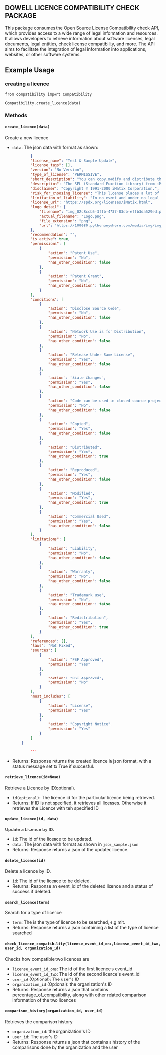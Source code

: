 ## DOWELL LICENCE COMPATIBILITY CHECK PACKAGE

This package consumes the Open Source License Compatibility check API, which provides access to a wide range of legal information and resources. It allows developers to retrieve information about software licenses, legal documents, legal entities, check license compatibility, and more. The API aims to facilitate the integration of legal information into applications, websites, or other software systems.


## Example Usage
 ### creating a licence

`from compatibility import Compatibility`

`Compatibility.create_licence(data)`


### Methods

#### `create_licence(data)`

Create a new licence

- `data`: The json data with format as shown:
  
    ```json            
            {
            "license_name": "Test & Sample Update",
            "license_tags": [],
            "version": "No Version",
            "type_of_license": "PERMISSIVE",
            "short_description": "You can copy,modify and distribute this license as long as you fulfill license requirements.",
            "description": "The SFL (Standard Function Library) from iMatix is a portable function library for C/C++ programs.The SFL is written in ANSI C and has been ported to MS-DOS, Windows, OS/2, Linux and other UNIX systems and Digital OpenVMS. It comes with complete sources and documentation in HTML. The SFL is free software that you may use and distribute for private or commercial purposes according to license agreement.",
            "disclaimer": "Copyright © 1991-2000 iMatix Corporation.",
            "risk_for_choosing_license": "This license places a lot of conditions on use and distribution of it.",
            "limitation_of_liability": "In no event and under no legal theory, whether in tort (including negligence), contract, or otherwise, unless required by applicable law (such as deliberate and grossly negligent acts) or agreed to in writing, shall any Contributor be liable to You for damages, including any direct, indirect, special, incidental, or consequential damages of any character arising as a result of this License or out of the use or inability to use the Work (including but not limited to damages for loss of goodwill, work stoppage, computer failure or malfunction, or any and all other commercial damages or losses), even if such Contributor has been advised of the possibility of such damages.",
            "license_url": "https://spdx.org/licenses/iMatix.html",
            "logo_detail": {
                "filename": "img_02c8ccb5-3ffb-4737-83db-effb3da529ed.png",
                "actual_filename": "Logo.png",
                "file_extension": "png",
                "url": "https://100080.pythonanywhere.com/media/img/img_02c8ccb5-3ffb-4737-83db-effb3da529ed.png"
            },
            "recommendation": "",
            "is_active": true,
            "permissions": [
                {
                    "action": "Patent Use",
                    "permission": "No",
                    "has_other_condition": false
                },
                {
                    "action": "Patent Grant",
                    "permission": "No",
                    "has_other_condition": false
                }
            ],
            "conditions": [
                {
                    "action": "Disclose Source Code",
                    "permission": "No",
                    "has_other_condition": false
                },
                {
                    "action": "Network Use is for Distribution",
                    "permission": "No",
                    "has_other_condition": false
                },
                {
                    "action": "Release Under Same License",
                    "permission": "Yes",
                    "has_other_condition": false
                },
                {
                    "action": "State Changes",
                    "permission": "Yes",
                    "has_other_condition": false
                },
                {
                    "action": "Code can be used in closed source project",
                    "permission": "No",
                    "has_other_condition": false
                },
                {
                    "action": "Copied",
                    "permission": "Yes",
                    "has_other_condition": false
                },
                {
                    "action": "Distributed",
                    "permission": "Yes",
                    "has_other_condition": true
                },
                {
                    "action": "Reproduced",
                    "permission": "Yes",
                    "has_other_condition": false
                },
                {
                    "action": "Modified",
                    "permission": "Yes",
                    "has_other_condition": true
                },
                {
                    "action": "Commercial Used",
                    "permission": "Yes",
                    "has_other_condition": false
                }
            ],
            "limitations": [
                {
                    "action": "Liability",
                    "permission": "No",
                    "has_other_condition": false
                },
                {
                    "action": "Warranty",
                    "permission": "No",
                    "has_other_condition": false
                },
                {
                    "action": "Trademark use",
                    "permission": "No",
                    "has_other_condition": false
                },
                {
                    "action": "Redistribution",
                    "permission": "Yes",
                    "has_other_condition": true
                }
            ],
            "references": [],
            "laws": "Not Fixed",
            "sources": [
                {
                    "action": "FSF Approved",
                    "permission": "Yes"
                },
                {
                    "action": "OSI Approved",
                    "permission": "No"
                }
            ],
            "must_includes": [
                {
                    "action": "License",
                    "permission": "Yes"
                },
                {
                    "action": "Copyright Notice",
                    "permission": "Yes"
                }
            ]
        }

            ```

- Returns: Response returns the created licence in json format, with a status message set to True if succesful.

#### `retrieve_licence(id=None)`

Retrieve a Licence by ID(optional).

- `id(optional)`: The licence id for the particular licence being retrieved.
- Returns: If ID is not specified, it retrieves all licenses. Otherwise it retrieves the Licence with teh specified ID

#### `update_licence(id, data)`

Update a Licence by ID.

- `id`: The id of the licence to be updated.
- `data`: The json data with format as shown in `json_sample.json`
- Returns: Response returns a json of the updated licence.

#### `delete_licence(id)`

Delete a licence by ID.

- `id`: The id of the licence to be deleted.
- Returns: Response an event_id of the deleted licence and a status of success if deleted.

#### `search_licence(term)`

Search for a type of licence

- `term`: The is the type of licence to be searched, e.g mit.
- Returns: Response returns a json containing a list of the type of licence searched

#### `check_licence_compatibility(license_event_id_one,license_event_id_two, user_id, organization_id)`

Checks how compatible two licences are

- `license_event_id_one`: The id of the first licence's event_id
- `license_event_id_two`: The id of the second licence's event_id
- `user_id` (Optional): The user's ID
- `organization_id` (Optional): the organization's ID
- Returns: Response returns a json that contains percentage_of_compatibility, along with other related comparison information of the two licences

#### `comparison_history(organization_id, user_id)`

Retrieves the comparison history

- `organization_id`: the organization's ID
- `user_id`: The user's ID
- Returns: Response returns a json that contains a history of the comparisons done by the organization and the user
